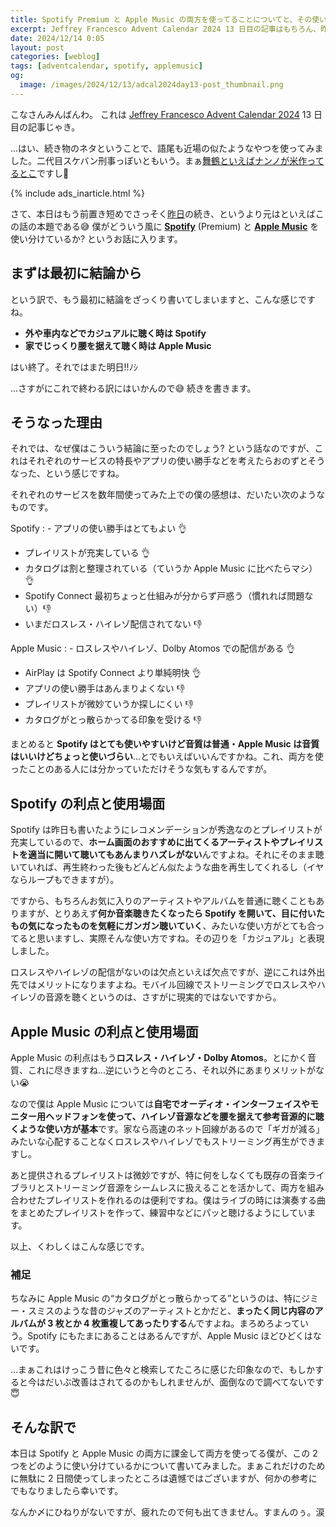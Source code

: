 ```yaml
---
title: Spotify Premium と Apple Music の両方を使ってることについてと、その使い分けの話 (2) ではどう使い分けてるの?
excerpt: Jeffrey Francesco Advent Calendar 2024 13 日目の記事はもちろん、昨日書こうとしたけど前置きだけで力尽きたあの話の続きです。まぁそれぞれの特色を考えればすぐ思いつくような使い分け方ではないかとは思いますが、どうぞ。
date: 2024/12/14 0:05
layout: post
categories: [weblog]
tags: [adventcalendar, spotify, applemusic]
og:
  image: /images/2024/12/13/adcal2024day13-post_thumbnail.png
---
```


こなさんみんばんわ。
これは [Jeffrey Francesco Advent Calendar 2024][adcal] 13 日目の記事じゃき。

…はい、続き物のネタということで、語尾も近場の似たようなやつを使ってみました。二代目スケバン刑事っぽいともいう。まぁ[舞鶴といえばナンノが米作ってるとこ][nanno]ですし🤣

[adcal]: https://adventar.org/calendars/10886
[nanno]: https://www.asahi.com/articles/ASR5X76F9R5RPLZB00X.html "南野陽子さんら、小学生と田植え「去年よりは上手に」　米作りで交流 [京都府]：朝日新聞デジタル"

{% include ads_inarticle.html %}

さて、本日はもう前置き短めでさっそく[昨日][1212]の続き、というより元はといえばこの話の本題である😅 僕がどういう風に <b>[Spotify][]</b> (Premium) と <b>[Apple Music][applemusic]</b> を使い分けているか? というお話に入ります。

[1212]: /weblog/2024121201/
[Spotify]: https://open.spotify.com/
[applemusic]: https://www.apple.com/jp/apple-music/


## まずは最初に結論から

という訳で、もう最初に結論をざっくり書いてしまいますと、こんな感じですね。

- **外や車内などでカジュアルに聴く時は Spotify**
- **家でじっくり腰を据えて聴く時は Apple Music**

はい終了。それではまた明日!!ﾉｼ

…さすがにこれで終わる訳にはいかんので😅 続きを書きます。


## そうなった理由

それでは、なぜ僕はこういう結論に至ったのでしょう? という話なのですが、これはそれぞれのサービスの特長やアプリの使い勝手などを考えたらおのずとそうなった、という感じですね。

それぞれのサービスを数年間使ってみた上での僕の感想は、だいたい次のようなものです。

Spotify
: - アプリの使い勝手はとてもよい 👌
  - プレイリストが充実している 👌
  - カタログは割と整理されている（ていうか Apple Music に比べたらマシ）👌
  - Spotify Connect 最初ちょっと仕組みが分からず戸惑う（慣れれば問題ない）👎
  - いまだロスレス・ハイレゾ配信されてない 👎

Apple Music
: - ロスレスやハイレゾ、Dolby Atomos での配信がある 👌
  - AirPlay は Spotify Connect より単純明快 👌
  - アプリの使い勝手はあんまりよくない 👎
  - プレイリストが微妙ていうか探しにくい 👎
  - カタログがとっ散らかってる印象を受ける 👎

まとめると **Spotify はとても使いやすいけど音質は普通・Apple Music は音質はいいけどちょっと使いづらい**…とでもいえばいいんですかね。これ、両方を使ったことのある人には分かっていただけそうな気もするんですが。


## Spotify の利点と使用場面

Spotify は昨日も書いたようにレコメンデーションが秀逸なのとプレイリストが充実しているので、**ホーム画面のおすすめに出てくるアーティストやプレイリストを適当に開いて聴いてもあんまりハズレがない**んですよね。それにそのまま聴いていれば、再生終わった後もどんどん似たような曲を再生してくれるし（イヤならループもできますが）。

ですから、もちろんお気に入りのアーティストやアルバムを普通に聴くこともありますが、とりあえず**何か音楽聴きたくなったら Spotify を開いて、目に付いたもの気になったものを気軽にガンガン聴いていく**、みたいな使い方がとても合ってると思いますし、実際そんな使い方ですね。その辺りを「カジュアル」と表現しました。

ロスレスやハイレゾの配信がないのは欠点といえば欠点ですが、逆にこれは外出先ではメリットになりますよね。モバイル回線でストリーミングでロスレスやハイレゾの音源を聴くというのは、さすがに現実的ではないですから。


## Apple Music の利点と使用場面

Apple Music の利点はもう**ロスレス・ハイレゾ・Dolby Atomos**。とにかく音質、これに尽きますね…逆にいうと今のところ、それ以外にあまりメリットがない😭

なので僕は Apple Music については**自宅でオーディオ・インターフェイスやモニター用ヘッドフォンを使って、ハイレゾ音源などを腰を据えて参考音源的に聴くような使い方が基本**です。家なら高速のネット回線があるので「ギガが減る」みたいな心配することなくロスレスやハイレゾでもストリーミング再生ができますし。

あと提供されるプレイリストは微妙ですが、特に何をしなくても既存の音楽ライブラリとストリーミング音源をシームレスに扱えることを活かして、両方を組み合わせたプレイリストを作れるのは便利ですね。僕はライブの時には演奏する曲をまとめたプレイリストを作って、練習中などにパッと聴けるようにしています。

以上、くわしくはこんな感じです。


### 補足

ちなみに Apple Music の<q>カタログがとっ散らかってる</q>というのは、特にジミー・スミスのような昔のジャズのアーティストとかだと、**まったく同じ内容のアルバムが 3 枚とか 4 枚重複してあったりする**んですよね。まろめろよっていう。Spotify にもたまにあることはあるんですが、Apple Music ほどひどくはないです。

…まぁこれはけっこう昔に色々と検索してたころに感じた印象なので、もしかすると今はだいぶ改善はされてるのかもしれませんが、面倒なので調べてないです😇


## そんな訳で

本日は Spotify と Apple Music の両方に課金して両方を使ってる僕が、この 2 つをどのように使い分けているかについて書いてみました。まぁこれだけのために無駄に 2 日間使ってしまったところは遺憾ではございますが、何かの参考にでもなりましたら幸いです。

なんか〆にひねりがないですが、疲れたので何も出てきません。すまんのぅ。涙
